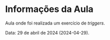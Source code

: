 # Informações da Aula

Aula onde foi realizada um exercício de _triggers_.

Data: 29 de abril de 2024 (2024-04-29).
